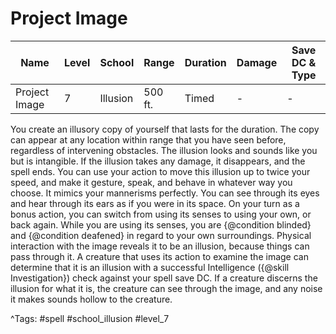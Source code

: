 # Project Image

| Name | Level | School | Range | Duration | Damage | Save DC & Type |
|------|-------|--------|-------|----------|--------|----------------|
| Project Image | 7 | Illusion | 500 ft. | Timed | - | - |

You create an illusory copy of yourself that lasts for the duration. The copy can appear at any location within range that you have seen before, regardless of intervening obstacles. The illusion looks and sounds like you but is intangible. If the illusion takes any damage, it disappears, and the spell ends. You can use your action to move this illusion up to twice your speed, and make it gesture, speak, and behave in whatever way you choose. It mimics your mannerisms perfectly. You can see through its eyes and hear through its ears as if you were in its space. On your turn as a bonus action, you can switch from using its senses to using your own, or back again. While you are using its senses, you are {@condition blinded} and {@condition deafened} in regard to your own surroundings. Physical interaction with the image reveals it to be an illusion, because things can pass through it. A creature that uses its action to examine the image can determine that it is an illusion with a successful Intelligence ({@skill Investigation}) check against your spell save DC. If a creature discerns the illusion for what it is, the creature can see through the image, and any noise it makes sounds hollow to the creature.

^Tags: #spell #school_illusion #level_7